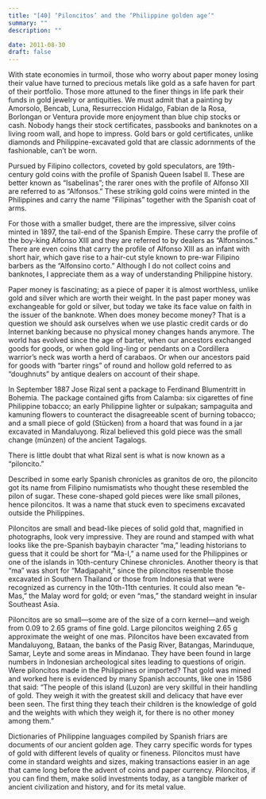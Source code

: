 ```yaml
---
title: "[40] ‘Piloncitos’ and the ‘Philippine golden age’"
summary: ""
description: ""

date: 2011-08-30
draft: false
---
```


With state economies in turmoil, those who worry about paper money losing their value have turned to precious metals like gold as a safe haven for part of their portfolio. Those more attuned to the finer things in life park their funds in gold jewelry or antiquities. We must admit that a painting by Amorsolo, Bencab, Luna, Resurreccion Hidalgo, Fabian de la Rosa, Borlongan or Ventura provide more enjoyment than blue chip stocks or cash. Nobody hangs their stock certificates, passbooks and banknotes on a living room wall, and hope to impress. Gold bars or gold certificates, unlike diamonds and Philippine-excavated gold that are classic adornments of the fashionable, can’t be worn.

Pursued by Filipino collectors, coveted by gold speculators, are 19th-century gold coins with the profile of Spanish Queen Isabel II. These are better known as “Isabelinas”; the rarer ones with the profile of Alfonso XII are referred to as “Alfonsos.” These striking gold coins were minted in the Philippines and carry the name “Filipinas” together with the Spanish coat of arms.

For those with a smaller budget, there are the impressive, silver coins minted in 1897, the tail-end of the Spanish Empire. These carry the profile of the boy-king Alfonso XIII and they are referred to by dealers as “Alfonsinos.” There are even coins that carry the profile of Alfonso XIII as an infant with short hair, which gave rise to a hair-cut style known to pre-war Filipino barbers as the “Alfonsino corto.” Although I do not collect coins and banknotes, I appreciate them as a way of understanding Philippine history.

Paper money is fascinating; as a piece of paper it is almost worthless, unlike gold and silver which are worth their weight. In the past paper money was exchangeable for gold or silver, but today we take its face value on faith in the issuer of the banknote. When does money become money? That is a question we should ask ourselves when we use plastic credit cards or do Internet banking because no physical money changes hands anymore. The world has evolved since the age of barter, when our ancestors exchanged goods for goods, or when gold ling-ling  or  pendants on a Cordillera warrior’s neck was worth a herd of carabaos.  Or when our ancestors paid for goods with  “barter rings” of round and hollow gold referred to as “doughnuts” by antique dealers on account of their shape.

In September 1887 Jose Rizal sent a package to Ferdinand Blumentritt in Bohemia. The package contained gifts from Calamba: six cigarettes of fine Philippine tobacco; an early Philippine lighter or sulpakan; sampaguita and kamuning flowers to counteract the disagreeable scent of burning tobacco; and a small piece of gold (Stücken) from a hoard that was found in a jar excavated in Mandaluyong. Rizal believed this gold piece was the small change (münzen) of the ancient Tagalogs.

There is little doubt that what Rizal sent is what is now known as a “piloncito.”

Described in some early Spanish chronicles as granitos de oro, the  piloncito got its name from Filipino numismatists who thought these resembled the pilon of sugar. These cone-shaped gold pieces were like small pilones, hence piloncitos. It was a name that stuck even to specimens excavated outside the Philippines.

Piloncitos are small and bead-like pieces of solid gold that, magnified in photographs, look very impressive. They are round and stamped with what looks like the pre-Spanish baybayin character “ma,” leading  historians to guess that it could be short for “Ma-I,” a name used for the Philippines or one of the islands in 10th-century Chinese  chronicles. Another theory is that “ma” was short for “Madjapahit,”  since the piloncitos resemble those excavated in Southern Thailand or those from Indonesia that were recognized as currency in the 10th-11th centuries. It could also mean “e-Mas,” the Malay word for gold; or even “mas,” the standard weight in insular Southeast Asia.

Piloncitos are so small—some are of the size of a corn kernel—and weigh from 0.09 to 2.65 grams of fine gold. Large piloncitos weighing 2.65 g approximate the weight of one mas. Piloncitos have been excavated from Mandaluyong, Bataan, the banks of the Pasig River, Batangas, Marinduque, Samar, Leyte and some areas in Mindanao. They have been found in large numbers in Indonesian archeological sites leading to questions of origin. Were piloncitos made in the Philippines or imported? That gold was mined and worked here is evidenced by many Spanish accounts, like one in 1586 that said: “The people of this island (Luzon) are very skillful in their handling of gold. They weigh it with the greatest skill and delicacy that have ever been seen. The first thing they teach their children is the knowledge of gold and the weights with which they weigh it, for there is no other money among them.”

Dictionaries of Philippine languages compiled by Spanish friars are documents of our ancient golden age. They carry specific words for types of gold with different levels of quality or fineness. Piloncitos must have come in standard weights and sizes, making transactions easier in an age that came long before the advent of coins and paper currency. Piloncitos, if you can find them, make solid investments today, as a tangible marker of ancient civilization and history, and for its metal value.
